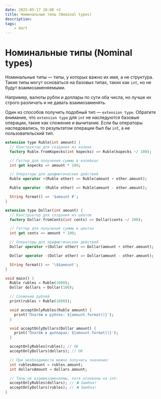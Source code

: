 ```yaml
---
date: 2025-05-17 10:00 +2
title: Номинальные типы (Nominal types)
description:
tags:
    - dart
---
```


# Номинальные типы (Nominal types)

Номинальные типы — типы, у которых важно их имя, а не структура.
Такие типы могут основаться на базовых типах, таких как `int`,
но не будут взаимозаменяемыми.

Например, валюты рубли и доллары по сути оба числа,
но лучше их строго различать и не давать взаимозаменять.

Один из способов получить подобный тип — `extension type`.
Обратите внимание, что `extension type` для `int`
не наследуются базовые операции, такие как сложение и вычитание.
Если бы операторы наследовались, то результатом операции был бы `int`,
а не пользовательский тип.


```dart _code/nominal_types.dart
extension type Ruble(int amount) {
  // Конструктор для создания из копеек
  factory Ruble.fromKopecks(int kopecks) => Ruble(kopecks ~/ 100);

  // Геттер для получения суммы в копейках
  int get kopecks => amount * 100;

  // Операторы для арифметических действий
  Ruble operator +(Ruble other) => Ruble(amount + other.amount);

  Ruble operator -(Ruble other) => Ruble(amount - other.amount);

  String format() => '$amount ₽';
}

extension type Dollar(int amount) {
  // Конструктор для создания из центов
  factory Dollar.fromCents(int cents) => Dollar(cents ~/ 100);

  // Геттер для получения суммы в центах
  int get cents => amount * 100;

  // Операторы для арифметических действий
  Dollar operator +(Dollar other) => Dollar(amount + other.amount);

  Dollar operator -(Dollar other) => Dollar(amount - other.amount);

  String format() => '\$$amount';
}

void main() {
  Ruble rubles = Ruble(1000);
  Dollar dollars = Dollar(100);

  // Сложение рублей
  print(rubles + Ruble(1000));

  void acceptOnlyRubles(Ruble amount) {
    print('Платёж в рублях: ${amount.format()}');
  }

  void acceptOnlyDollars(Dollar amount) {
    print('Платёж в долларах: ${amount.format()}');
  }

  acceptOnlyRubles(rubles); // OK
  acceptOnlyDollars(dollars); // OK

  // При необходимости можно получить значение:
  int rublesAmount = rubles.amount;
  int dollarsAmount = dollars.amount;

  // Типы не взаимозаменяемы, хотя основаны на int:
  acceptOnlyRubles(dollars); // ❌ Ошибка!
  acceptOnlyDollars(rubles); // ❌ Ошибка!
}
```